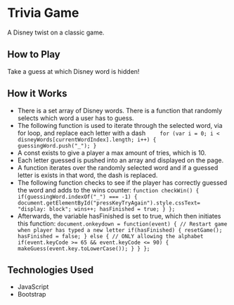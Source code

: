 # Trivia Game
A Disney twist on a classic game.

## How to Play
Take a guess at which Disney word is hidden!

## How it Works
* There is a set array of Disney words. There is a function that randomly selects which word a user has to guess.
* The following function is used to iterate through the selected word, via for loop, and replace each letter with a dash
`    for (var i = 0; i < disneyWords[currentWordIndex].length; i++) {
        guessingWord.push("_");
    }`
* A const exists to give a player a max amount of tries, which is 10.
* Each letter guessed is pushed into an array and displayed on the page.
* A function iterates over the randomly selected word and if a guessed letter is exists in that word, the dash is replaced.
* The following function checks to see if the player has correctly guessed the word and adds to the wins counter:
`function checkWin() {
    if(guessingWord.indexOf("_") === -1) {
        document.getElementById("pressKeyTryAgain").style.cssText= "display: block";
        wins++;
        hasFinished = true;
    }
};`
* Afterwards, the variable hasFinished is set to true, which then initiates this function:
`document.onkeydown = function(event) {
    // Restart game when player has typed a new letter
    if(hasFinished) {
        resetGame();
        hasFinished = false;
    } else {
        // ONLY allowing the alphabet
        if(event.keyCode >= 65 && event.keyCode <= 90) {
            makeGuess(event.key.toLowerCase());
        }
    }
};`


## Technologies Used
- JavaScript
- Bootstrap


